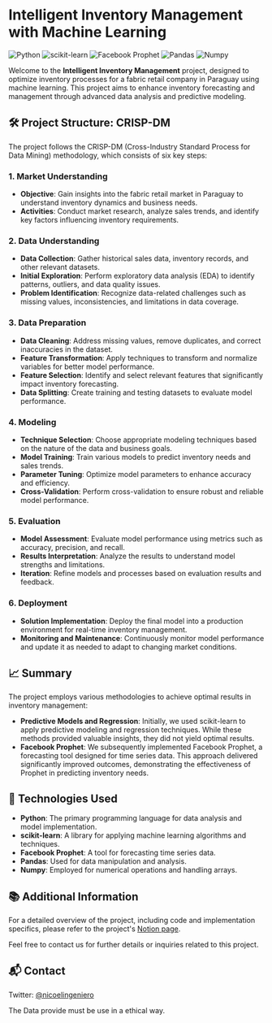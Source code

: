 # Intelligent Inventory Management with Machine Learning

![Python](https://img.shields.io/badge/Python-3.8-blue) ![scikit-learn](https://img.shields.io/badge/scikit--learn-0.24-blue) ![Facebook Prophet](https://img.shields.io/badge/Facebook%20Prophet-1.1.1-orange) ![Pandas](https://img.shields.io/badge/Pandas-1.3.3-green) ![Numpy](https://img.shields.io/badge/Numpy-1.21.2-blue) 

Welcome to the **Intelligent Inventory Management** project, designed to optimize inventory processes for a fabric retail company in Paraguay using machine learning. This project aims to enhance inventory forecasting and management through advanced data analysis and predictive modeling.

## 🛠️ Project Structure: CRISP-DM

The project follows the CRISP-DM (Cross-Industry Standard Process for Data Mining) methodology, which consists of six key steps:

### 1. Market Understanding
- **Objective**: Gain insights into the fabric retail market in Paraguay to understand inventory dynamics and business needs.
- **Activities**: Conduct market research, analyze sales trends, and identify key factors influencing inventory requirements.

### 2. Data Understanding
- **Data Collection**: Gather historical sales data, inventory records, and other relevant datasets.
- **Initial Exploration**: Perform exploratory data analysis (EDA) to identify patterns, outliers, and data quality issues.
- **Problem Identification**: Recognize data-related challenges such as missing values, inconsistencies, and limitations in data coverage.

### 3. Data Preparation
- **Data Cleaning**: Address missing values, remove duplicates, and correct inaccuracies in the dataset.
- **Feature Transformation**: Apply techniques to transform and normalize variables for better model performance.
- **Feature Selection**: Identify and select relevant features that significantly impact inventory forecasting.
- **Data Splitting**: Create training and testing datasets to evaluate model performance.

### 4. Modeling
- **Technique Selection**: Choose appropriate modeling techniques based on the nature of the data and business goals.
- **Model Training**: Train various models to predict inventory needs and sales trends.
- **Parameter Tuning**: Optimize model parameters to enhance accuracy and efficiency.
- **Cross-Validation**: Perform cross-validation to ensure robust and reliable model performance.

### 5. Evaluation
- **Model Assessment**: Evaluate model performance using metrics such as accuracy, precision, and recall.
- **Results Interpretation**: Analyze the results to understand model strengths and limitations.
- **Iteration**: Refine models and processes based on evaluation results and feedback.

### 6. Deployment
- **Solution Implementation**: Deploy the final model into a production environment for real-time inventory management.
- **Monitoring and Maintenance**: Continuously monitor model performance and update it as needed to adapt to changing market conditions.

## 📈 Summary

The project employs various methodologies to achieve optimal results in inventory management:

- **Predictive Models and Regression**: Initially, we used scikit-learn to apply predictive modeling and regression techniques. While these methods provided valuable insights, they did not yield optimal results.
- **Facebook Prophet**: We subsequently implemented Facebook Prophet, a forecasting tool designed for time series data. This approach delivered significantly improved outcomes, demonstrating the effectiveness of Prophet in predicting inventory needs.

## 🚀 Technologies Used
- **Python**: The primary programming language for data analysis and model implementation.
- **scikit-learn**: A library for applying machine learning algorithms and techniques.
- **Facebook Prophet**: A tool for forecasting time series data.
- **Pandas**: Used for data manipulation and analysis.
- **Numpy**: Employed for numerical operations and handling arrays.

## 📚 Additional Information
For a detailed overview of the project, including code and implementation specifics, please refer to the project's [Notion page](#). 

Feel free to contact us for further details or inquiries related to this project.

## 📬 Contact
Twitter: [@nicoelingeniero](https://twitter.com/nicoelingeniero)


The Data provide must be use in a ethical way.
